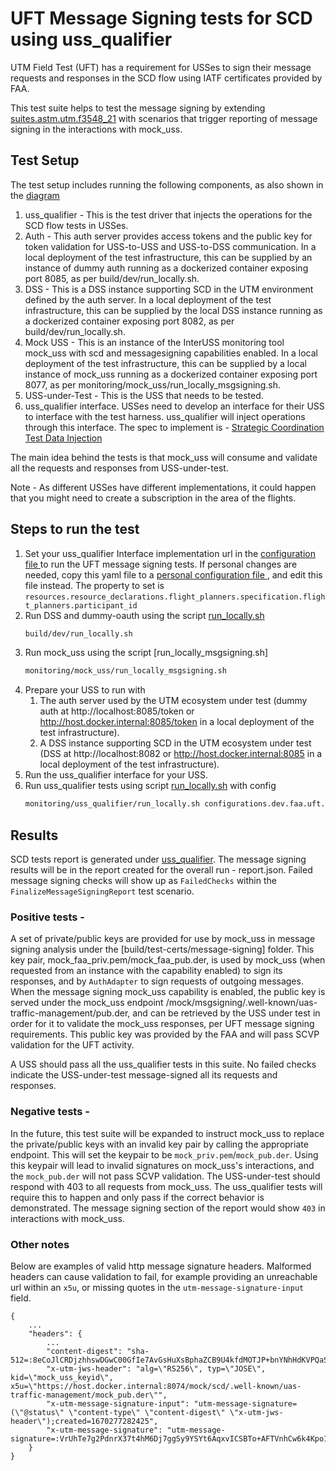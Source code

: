 # UFT Message Signing tests for SCD using uss_qualifier

UTM Field Test (UFT) has a requirement for USSes to sign their message requests
and responses in the SCD flow using IATF certificates provided by FAA.

This test suite helps to test the message signing by extending [suites.astm.utm.f3548_21](../../../astm/utm/f3548_21.yaml)
with scenarios that trigger reporting of message signing in the interactions with mock_uss.

## Test Setup

The test setup includes running the following components, as also shown in the [diagram](./InterUss_Test_Harness_With_Message_Signing.png)

1. uss_qualifier - This is the test driver that injects the operations for the SCD flow tests in USSes.
2. Auth - This auth server provides access tokens and the public key for token validation for USS-to-USS and USS-to-DSS communication. In a local deployment of the test infrastructure, this can be supplied by an instance of dummy auth running as a dockerized container exposing port 8085, as per build/dev/run_locally.sh.
3.  DSS - This is a DSS instance supporting SCD in the UTM environment defined by the auth server.  In a local deployment of the test infrastructure, this can be supplied by the local DSS instance running as a dockerized container exposing port 8082, as per build/dev/run_locally.sh.
4. Mock USS - This is an instance of the InterUSS monitoring tool mock_uss with scd and messagesigning capabilities enabled.  In a local deployment of the test infrastructure, this can be supplied by a local instance of mock_uss running as a dockerized container exposing port 8077, as per monitoring/mock_uss/run_locally_msgsigning.sh.
5. USS-under-Test - This is the USS that needs to be tested.
6. uss_qualifier interface. USSes need to develop an interface for their USS
to interface with the test harness. uss_qualifier will inject operations through this interface. The spec to
implement is - [Strategic Coordination Test Data Injection](../../../../../../interfaces/automated_testing/scd/v1/scd.yaml)

The main idea behind the tests is that mock_uss will consume and validate all the requests and responses from USS-under-test.

Note - As different USSes have different implementations, it could happen that you might need to create a subscription in the area of the flights.

## Steps to run the test

1. Set your uss_qualifier Interface implementation url in the [configuration file ](../../../../configurations/dev/faa/uft/local_message_signing.yaml) to run 
the UFT message signing tests. If personal changes are needed, copy this yaml
file to a [personal configuration file ](../../../../configurations/personal/message_signing.yaml), and edit this file instead.
The property to set is `resources.resource_declarations.flight_planners.specification.flight_planners.participant_id`
2. Run DSS and dummy-oauth using the script [run_locally.sh](build/dev/run_locally.sh)
    ```bash
    build/dev/run_locally.sh
    ```
3. Run mock_uss using the script [run_locally_msgsigning.sh]
    ```bash
   monitoring/mock_uss/run_locally_msgsigning.sh
    ```
4. Prepare your USS to run with
   1. The auth server used by the UTM ecosystem under test (dummy auth at http://localhost:8085/token or http://host.docker.internal:8085/token in a local deployment of the test infrastructure).
   2. A DSS instance supporting SCD in the UTM ecosystem under test (DSS at http://localhost:8082 or http://host.docker.internal:8085 in a local deployment of the test infrastructure).
5. Run the uss_qualifier interface for your USS.
6. Run uss_qualifier tests using script [run_locally.sh](monitoring/uss_qualifier/run_locally.sh) with config
    ```bash
   monitoring/uss_qualifier/run_locally.sh configurations.dev.faa.uft.local_message_signing
   ```

## Results
SCD tests report is generated under [uss_qualifier](monitoring/uss_qualifier).
The message signing results will be in the report created for the overall run - report.json. Failed message signing checks will show up as `FailedChecks` within the `FinalizeMessageSigningReport` test scenario.  

### Positive tests -
A set of private/public keys are provided for use by mock_uss in message
signing analysis under the [build/test-certs/message-signing] folder. 
This key pair, mock_faa_priv.pem/mock_faa_pub.der, is used by mock_uss 
(when requested from an instance with the capability enabled) to sign its responses, and by `AuthAdapter` to sign requests of outgoing messages. 
When the message signing mock_uss capability is enabled, the public key is served under the mock_uss endpoint
 /mock/msgsigning/.well-known/uas-traffic-management/pub.der, 
 and can be retrieved by the USS under test in order for it to validate the 
 mock_uss responses, per UFT message signing requirements. This public key was provided by the FAA 
 and will pass SCVP validation for the UFT activity.

A USS should pass all the uss_qualifier tests in this suite. No failed checks indicate the USS-under-test message-signed all its requests and responses.


### Negative tests -
In the future, this test suite will be expanded to instruct mock_uss to replace the private/public keys with an invalid key pair by calling the appropriate endpoint. This will set the keypair to be `mock_priv.pem`/`mock_pub.der`. Using this keypair will lead to invalid signatures on mock_uss's interactions, and the `mock_pub.der` will not pass SCVP validation.
The USS-under-test should respond with 403 to all requests from mock_uss. The uss_qualifier tests will require this to happen and only pass if the correct behavior is demonstrated.
The message signing section of the report would show `403` in interactions with mock_uss.


### Other notes
Below are examples of valid http message signature headers. Malformed headers can cause validation to fail, for example providing an unreachable url within an `x5u`, or missing quotes in the `utm-message-signature-input` field.


```
{
    ...
    "headers": {
        ...
        "content-digest": "sha-512=:8eCoJlCRDjzhhswDGwC00GfIe7AvGsHuXsBphaZCB9U4kfdMOTJP+bnYNhHdKVPQaSWxTjuim3ywMxh+kIA25w==:",
        "x-utm-jws-header": "alg=\"RS256\", typ=\"JOSE\", kid=\"mock_uss_keyid\", x5u=\"https://host.docker.internal:8074/mock/scd/.well-known/uas-traffic-management/mock_pub.der\"",
        "x-utm-message-signature-input": "utm-message-signature=(\"@status\" \"content-type\" \"content-digest\" \"x-utm-jws-header\");created=1670277282425",
        "x-utm-message-signature": "utm-message-signature=:VrUhTe7g2PdnrX37t4hM6Dj7ggSy9YSYt6AqxvICSBTo+AFTVnhCw6k4Kpo1udVboepVYzYC4MHdjaGoTQ6hDT4gvH63QB3JyEqjs0TrAxFj78D5Rau7Sysku18Y/MJG1/cta7DRekdBQJnhFks0aIYzPTizYt0tUL9jx3yybyuK7jTNdtsFmN5qQDs2upTe0ivQjOWggGACMF1yxMZBsGmPLs24E5LssAfSpa1qunnWQNukMHYxtJ+GFMhAV4LDLsO3QQRidKhuhndqittYrGGujQwSz6WSaO8D+4DjR8vpWeR14JnwEIoS2oS6DiyX4fHMB296ai/tkbzklkbe5g==:"
    }
}
```